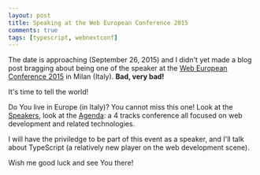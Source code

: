 ```yaml
---
layout: post
title: Speaking at the Web European Conference 2015
comments: true
tags: [typescript, webnextconf]
---
```


The date is approaching (September 26, 2015) and I didn't yet made a blog post bragging about being one of the speaker at the [Web European Conference 2015](http://webnextconf.eu/) in Milan (Italy).
**Bad, very bad!**

It's time to tell the world!

Do You live in Europe (in Italy)?  You cannot miss this one! Look at the [Speakers](http://webnextconf.eu/#speakers), look at the [Agenda](http://webnextconf.eu/#schedule): a 4 tracks conference all focused on web development and related technologies.

I will have the priviledge to be part of this event as a speaker, and I'll talk about TypeScript (a relatively new player on the web development scene).

Wish me good luck and see You there!